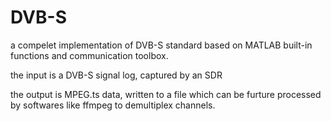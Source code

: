 # DVB-S
a compelet implementation of DVB-S standard based on MATLAB built-in functions and communication toolbox.


the input is a DVB-S signal log, captured by an SDR 


the output is MPEG.ts data, written to a file which can be furture processed by softwares like ffmpeg to demultiplex channels.
